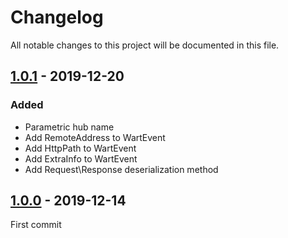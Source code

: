# Changelog

All notable changes to this project will be documented in this file.

## [1.0.1](https://www.nuget.org/packages/WART-Core/1.0.1) - 2019-12-20

### Added
- Parametric hub name
- Add RemoteAddress to WartEvent
- Add HttpPath to WartEvent
- Add ExtraInfo to WartEvent
- Add Request\Response deserialization method

## [1.0.0](https://www.nuget.org/packages/WART-Core/1.0.0) - 2019-12-14
First commit
